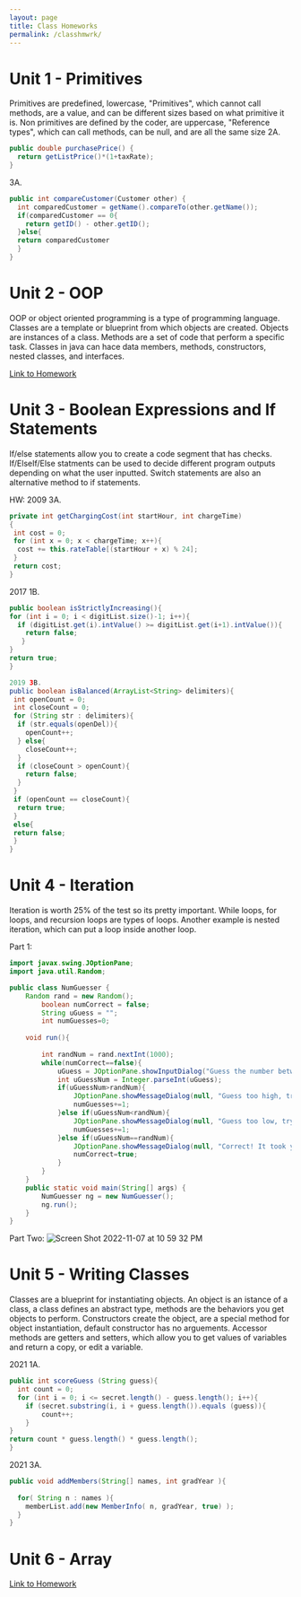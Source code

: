 ```yaml
---
layout: page
title: Class Homeworks
permalink: /classhmwrk/
---
```


# Unit 1 - Primitives
Primitives are predefined, lowercase, "Primitives", which cannot call methods, are a value, and can be different sizes based on what primitive it is. Non primitives are defined by the coder, are uppercase, "Reference types", which can call methods, can be null, and are all the same size
2A. 
```java
public double purchasePrice() {
  return getListPrice()*(1+taxRate);
}
```
3A.
```java
public int compareCustomer(Customer other) {
  int comparedCustomer = getName().compareTo(other.getName());
  if(comparedCustomer == 0{
    return getID() - other.getID();
  }else{
  return comparedCustomer
  }
}
```

# Unit 2 - OOP
OOP or object oriented programming is a type of programming language. Classes are a template or blueprint from which objects are created. Objects are instances of a class. Methods are a set of code that perform a specific task. Classes in java can hace data members, methods, constructors, nested classes, and interfaces. 

[Link to Homework](https://adi-k-coding.github.io/tri1CSA/jupyter/2022/11/07/OOP.html)


# Unit 3 - Boolean Expressions and If Statements
If/else statements allow you to create a code segment that has checks. If/ElseIf/Else statments can be used to decide different program outputs depending on what the user inputted. Switch statements are also an alternative method to if statements. 

HW:
2009 3A. 
```java
private int getChargingCost(int startHour, int chargeTime)
{
 int cost = 0;
 for (int x = 0; x < chargeTime; x++){
  cost += this.rateTable[(startHour + x) % 24];
 }
 return cost;
} 
```

2017 1B.
```java
public boolean isStrictlyIncreasing(){
for (int i = 0; i < digitList.size()-1; i++){
  if (digitList.get(i).intValue() >= digitList.get(i+1).intValue()){
    return false;
   }
}
return true;
}

2019 3B.
public boolean isBalanced(ArrayList<String> delimiters){
 int openCount = 0;
 int closeCount = 0;
 for (String str : delimiters){
  if (str.equals(openDel)){
    openCount++;
  } else{
    closeCount++;
  }
  if (closeCount > openCount){
    return false;
  }
 }
 if (openCount == closeCount){
  return true;
 }
 else{
 return false;
 }
}
```
# Unit 4 - Iteration
Iteration is worth 25% of the test so its pretty important. While loops, for loops, and recursion loops are types of loops. Another example is nested iteration, which can put a loop inside another loop. 

Part 1:
```Java
import javax.swing.JOptionPane;
import java.util.Random;

public class NumGuesser {
    Random rand = new Random();
        boolean numCorrect = false;
        String uGuess = "";
        int numGuesses=0;
    
    void run(){
        
        int randNum = rand.nextInt(1000);
        while(numCorrect==false){
            uGuess = JOptionPane.showInputDialog("Guess the number between 1-1000");
            int uGuessNum = Integer.parseInt(uGuess);
            if(uGuessNum>randNum){
                JOptionPane.showMessageDialog(null, "Guess too high, try again. Previous guess: "+uGuessNum);
                numGuesses+=1;
            }else if(uGuessNum<randNum){
                JOptionPane.showMessageDialog(null, "Guess too low, try again. Previous guess: "+uGuessNum);
                numGuesses+=1;
            }else if(uGuessNum==randNum){
                JOptionPane.showMessageDialog(null, "Correct! It took you "+numGuesses+" guesses to get it correct");
                numCorrect=true;
            }
        }
    }
    public static void main(String[] args) {
        NumGuesser ng = new NumGuesser();
        ng.run();
    }
}
```

Part Two:
![Screen Shot 2022-11-07 at 10 59 32 PM](https://user-images.githubusercontent.com/34950822/200496120-0a2aa3a8-0651-4826-b569-fb1a172ac83e.png)

# Unit 5 - Writing Classes
Classes are a blueprint for instantiating objects. An object is an istance of a class, a class defines an abstract type, methods are the behaviors you get objects to perform. Constructors create the object, are a special method for object instantiation, default constructor has no arguements. Accessor methods are getters and setters, which allow you to get values of variables and return a copy, or edit a variable. 

2021 1A. 
```java
public int scoreGuess (String guess){
  int count = 0;
  for (int i = 0; i <= secret.length() - guess.length(); i++){
    if (secret.substring(i, i + guess.length()).equals (guess)){
        count++;
    }
}
return count * guess.length() * guess.length();
}
```

2021 3A.
```java
public void addMembers(String[] names, int gradYear ){
    
  for( String n : names ){
    memberList.add(new MemberInfo( n, gradYear, true) );
  }
}

```
# Unit 6 - Array
[Link to Homework](https://adi-k-coding.github.io/tri1CSA/jupyter/2022/11/07/array.html)

